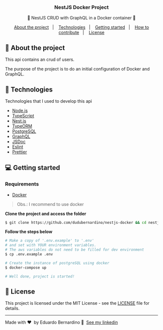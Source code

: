 <h3 align="center">
  NestJS Docker Project
</h3>

<p align="center">🚀 NestJS CRUD with GraphQL in a Docker container 🚀</p>

<p align="center">
  <a href="#%EF%B8%8F-about-the-project">About the project</a>&nbsp;&nbsp;&nbsp;|&nbsp;&nbsp;&nbsp;
  <a href="#-technologies">Technologies</a>&nbsp;&nbsp;&nbsp;|&nbsp;&nbsp;&nbsp;
  <a href="#-getting-started">Getting started</a>&nbsp;&nbsp;&nbsp;|&nbsp;&nbsp;&nbsp;
  <a href="#-how-to-contribute">How to contribute</a>&nbsp;&nbsp;&nbsp;|&nbsp;&nbsp;&nbsp;
  <a href="#-license">License</a>
</p>

## 🏦 About the project

This api contains an crud of users.

The purpose of the project is to do an initial configuration of Docker and GraphQL.

## 🚀 Technologies

Technologies that I used to develop this api

- [Node.js](https://nodejs.org/en/)
- [TypeScript](https://www.typescriptlang.org/)
- [Nest.js](https://nestjs.com/)
- [TypeORM](https://typeorm.io/#/)
- [PostgreSQL](https://www.postgresql.org/)
- [GraphQL](https://graphql.org/)
- [JSDoc](https://jsdoc.app/)
- [Eslint](https://eslint.org/)
- [Prettier](https://prettier.io/)

## 💻 Getting started

### Requirements

- [Docker](https://www.docker.com/)

> Obs.: I recommend to use docker

**Clone the project and access the folder**

```bash
$ git clone https://github.com/dudubernardino/nestjs-docker && cd nestjs-docker
```

**Follow the steps below**

```bash
# Make a copy of '.env.example' to '.env'
# and set with YOUR environment variables.
# The aws variables do not need to be filled for dev environment
$ cp .env.example .env

# Create the instance of postgreSQL using docker
$ docker-compose up

# Well done, project is started!
```

## 📝 License

This project is licensed under the MIT License - see the [LICENSE](LICENSE) file for details.

---

Made with ❤️ &nbsp;by Eduardo Bernardino 👋 &nbsp;[See my linkedin](https://www.linkedin.com/in/dudubernardino/)
